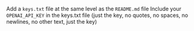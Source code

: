 Add a `keys.txt` file at the same level as the `README.md` file
Include your `OPENAI_API_KEY` in the keys.txt file (just the key, no quotes, no spaces, no newlines, no other text, just the key)
